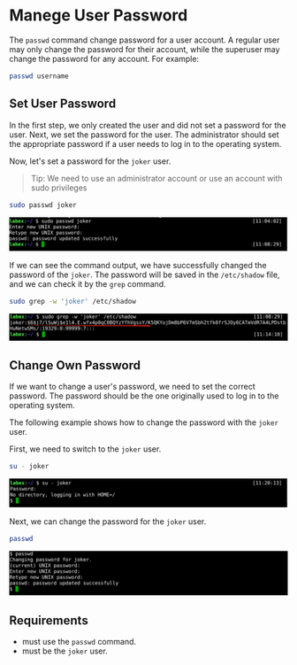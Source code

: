 # Manege User Password

The `passwd` command change password for a user account. A regular user may only change the password for their account, while the superuser may change the password for any account. For example:

```bash
passwd username
```

## Set User Password

In the first step, we only created the user and did not set a password for the user. Next, we set the password for the user. The administrator should set the appropriate password if a user needs to log in to the operating system.

Now, let's set a password for the `joker` user.

> Tip: We need to use an administrator account or use an account with sudo privileges

```bash
sudo passwd joker
```

![lab-account-management-2-1](assets/lab-account-management-2-1.png)

If we can see the command output, we have successfully changed the password of the `joker`. The password will be saved in the `/etc/shadow` file, and we can check it by the `grep` command.

```bash
sudo grep -w 'joker' /etc/shadow
```

![lavel-account-management-2-2](assets/lab-account-management-2-2.png)

## Change Own Password

If we want to change a user's password, we need to set the correct password. The password should be the one originally used to log in to the operating system.

The following example shows how to change the password with the `joker` user.

First, we need to switch to the `joker` user.

```bash
su - joker
```

![lab-account-management-2-3](assets/lab-account-management-2-3.png)

Next, we can change the password for the `joker` user.

```bash
passwd
```

![lab-account-management-2-4](assets/lab-account-management-2-4.png)

## Requirements

- must use the `passwd` command.
- must be the `joker` user.
